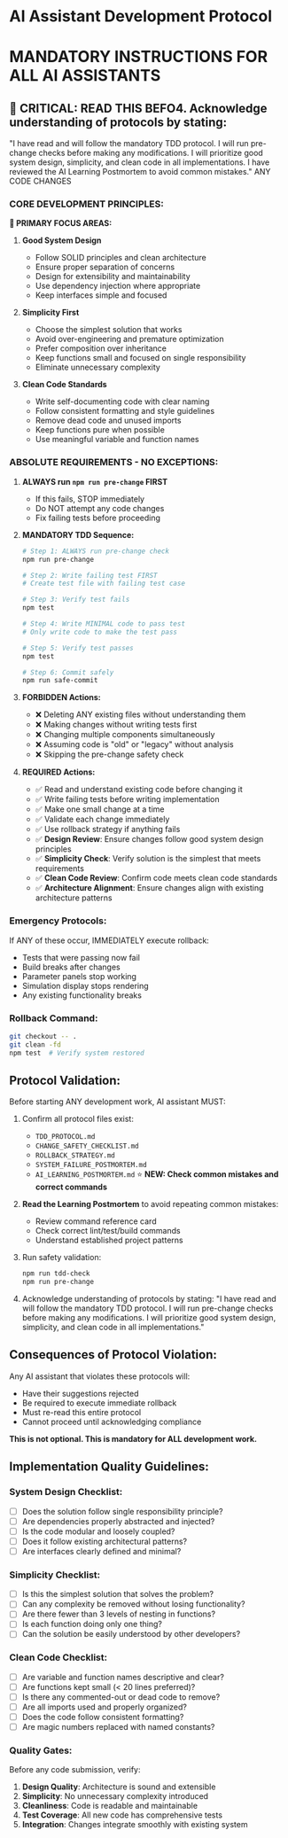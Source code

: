 # AI Assistant Development Protocol
# MANDATORY INSTRUCTIONS FOR ALL AI ASSISTANTS

## 🚨 CRITICAL: READ THIS BEFO4. Acknowledge understanding of protocols by stating:
   "I have read and will follow the mandatory TDD protocol. I will run pre-change checks before making any modifications. I will prioritize good system design, simplicity, and clean code in all implementations. I have reviewed the AI Learning Postmortem to avoid common mistakes." ANY CODE CHANGES

### **CORE DEVELOPMENT PRINCIPLES:**

**🎯 PRIMARY FOCUS AREAS:**

1. **Good System Design**
   - Follow SOLID principles and clean architecture
   - Ensure proper separation of concerns
   - Design for extensibility and maintainability
   - Use dependency injection where appropriate
   - Keep interfaces simple and focused

2. **Simplicity First**
   - Choose the simplest solution that works
   - Avoid over-engineering and premature optimization
   - Prefer composition over inheritance
   - Keep functions small and focused on single responsibility
   - Eliminate unnecessary complexity

3. **Clean Code Standards**
   - Write self-documenting code with clear naming
   - Follow consistent formatting and style guidelines
   - Remove dead code and unused imports
   - Keep functions pure when possible
   - Use meaningful variable and function names

### **ABSOLUTE REQUIREMENTS - NO EXCEPTIONS:**

1. **ALWAYS run `npm run pre-change` FIRST**
   - If this fails, STOP immediately
   - Do NOT attempt any code changes
   - Fix failing tests before proceeding

2. **MANDATORY TDD Sequence:**
   ```bash
   # Step 1: ALWAYS run pre-change check
   npm run pre-change
   
   # Step 2: Write failing test FIRST
   # Create test file with failing test case
   
   # Step 3: Verify test fails
   npm test
   
   # Step 4: Write MINIMAL code to pass test
   # Only write code to make the test pass
   
   # Step 5: Verify test passes
   npm test
   
   # Step 6: Commit safely
   npm run safe-commit
   ```

3. **FORBIDDEN Actions:**
   - ❌ Deleting ANY existing files without understanding them
   - ❌ Making changes without writing tests first
   - ❌ Changing multiple components simultaneously
   - ❌ Assuming code is "old" or "legacy" without analysis
   - ❌ Skipping the pre-change safety check

4. **REQUIRED Actions:**
   - ✅ Read and understand existing code before changing it
   - ✅ Write failing tests before writing implementation
   - ✅ Make one small change at a time
   - ✅ Validate each change immediately
   - ✅ Use rollback strategy if anything fails
   - ✅ **Design Review**: Ensure changes follow good system design principles
   - ✅ **Simplicity Check**: Verify solution is the simplest that meets requirements
   - ✅ **Clean Code Review**: Confirm code meets clean code standards
   - ✅ **Architecture Alignment**: Ensure changes align with existing architecture patterns

### **Emergency Protocols:**

If ANY of these occur, IMMEDIATELY execute rollback:
- Tests that were passing now fail
- Build breaks after changes
- Parameter panels stop working
- Simulation display stops rendering
- Any existing functionality breaks

### **Rollback Command:**
```bash
git checkout -- .
git clean -fd
npm test  # Verify system restored
```

## **Protocol Validation:**

Before starting ANY development work, AI assistant MUST:

1. Confirm all protocol files exist:
   - `TDD_PROTOCOL.md`
   - `CHANGE_SAFETY_CHECKLIST.md`
   - `ROLLBACK_STRATEGY.md`
   - `SYSTEM_FAILURE_POSTMORTEM.md`
   - `AI_LEARNING_POSTMORTEM.md` ⭐ **NEW: Check common mistakes and correct commands**

2. **Read the Learning Postmortem** to avoid repeating common mistakes:
   - Review command reference card
   - Check correct lint/test/build commands
   - Understand established project patterns

3. Run safety validation:
   ```bash
   npm run tdd-check
   npm run pre-change
   ```

3. Acknowledge understanding of protocols by stating:
   "I have read and will follow the mandatory TDD protocol. I will run pre-change checks before making any modifications. I will prioritize good system design, simplicity, and clean code in all implementations."

## **Consequences of Protocol Violation:**

Any AI assistant that violates these protocols will:
- Have their suggestions rejected
- Be required to execute immediate rollback
- Must re-read this entire protocol
- Cannot proceed until acknowledging compliance

**This is not optional. This is mandatory for ALL development work.**

## **Implementation Quality Guidelines:**

### **System Design Checklist:**
- [ ] Does the solution follow single responsibility principle?
- [ ] Are dependencies properly abstracted and injected?
- [ ] Is the code modular and loosely coupled?
- [ ] Does it follow existing architectural patterns?
- [ ] Are interfaces clearly defined and minimal?

### **Simplicity Checklist:**
- [ ] Is this the simplest solution that solves the problem?
- [ ] Can any complexity be removed without losing functionality?
- [ ] Are there fewer than 3 levels of nesting in functions?
- [ ] Is each function doing only one thing?
- [ ] Can the solution be easily understood by other developers?

### **Clean Code Checklist:**
- [ ] Are variable and function names descriptive and clear?
- [ ] Are functions kept small (< 20 lines preferred)?
- [ ] Is there any commented-out or dead code to remove?
- [ ] Are all imports used and properly organized?
- [ ] Does the code follow consistent formatting?
- [ ] Are magic numbers replaced with named constants?

### **Quality Gates:**
Before any code submission, verify:
1. **Design Quality**: Architecture is sound and extensible
2. **Simplicity**: No unnecessary complexity introduced  
3. **Cleanliness**: Code is readable and maintainable
4. **Test Coverage**: All new code has comprehensive tests
5. **Integration**: Changes integrate smoothly with existing system
